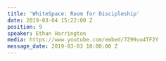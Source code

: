 ```yaml
---
title: 'WhiteSpace: Room for Discipleship'
date: 2019-03-04 15:22:00 Z
position: 9
speaker: Ethan Harrington
media: https://www.youtube.com/embed/7Z99uu4TF2Y
message_date: 2019-03-03 10:00:00 Z
---
```


